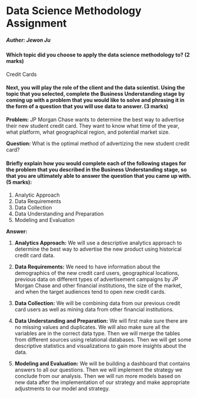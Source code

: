 # Data Science Methodology Assignment
##### Auther: Jewon Ju


#### Which topic did you choose to apply the data science methodology to? (2 marks)

Credit Cards

#### Next, you will play the role of the client and the data scientist. Using the topic that you selected, complete the Business Understanding stage by coming up with a problem that you would like to solve and phrasing it in the form of a question that you will use data to answer. (3 marks)

**Problem:** JP Morgan Chase wants to determine the best way to advertise their new student credit card. They want to know what time of the year, what platform, what geographical region, and potential market size.

**Question:** What is the optimal method of advertizing the new student credit card?

#### Briefly explain how you would complete each of the following stages for the problem that you described in the Business Understanding stage, so that you are ultimately able to answer the question that you came up with. (5 marks):

1. Analytic Approach
2. Data Requirements
3. Data Collection
4. Data Understanding and Preparation
5. Modeling and Evaluation

**Answer:**

1. **Analytics Approach:** We will use a descriptive analytics approach to determine the best way to advertise the new product using historical credit card data.

2. **Data Requirements:** We need to have information about the demographics of the new credit card users, geographical locations, previous data on different types of advertisement campaigns by JP Morgan Chase and other financial institutions, the size of the market, and when the target audiences tend to open new credit cards.

3. **Data Collection:** We will be combining data from our previous credit card users as well as mining data from other financial institutions.

4. **Data Understanding and Preparation:** We will first make sure there are no missing values and duplicates. We will also make sure all the variables are in the correct data type. Then we will merge the tables from different sources using relational databases. Then we will get some descriptive statistics and visualizations to gain more insights about the data.

5. **Modeling and Evaluation:** We will be building a dashboard that contains answers to all our questions. Then we will implement the strategy we conclude from our analysis. Then we will run more models based on new data after the implementation of our strategy and make appropriate adjustments to our model and strategy.
